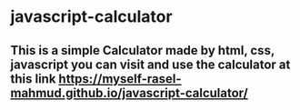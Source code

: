 # javascript-calculator
## This is a simple Calculator made by html, css, javascript you can visit and use the calculator at this link https://myself-rasel-mahmud.github.io/javascript-calculator/
